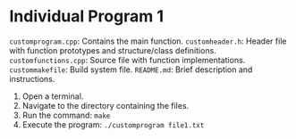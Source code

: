 # Individual Program 1


`customprogram.cpp`: Contains the main function.
`customheader.h`: Header file with function prototypes and structure/class definitions.
`customfunctions.cpp`: Source file with function implementations.
`custommakefile`: Build system file.
`README.md`: Brief description and instructions.


1. Open a terminal.
2. Navigate to the directory containing the files.
3. Run the command: `make`
4. Execute the program: `./customprogram file1.txt` 

